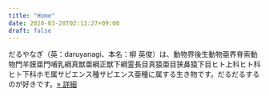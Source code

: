 ```yaml
---
title: "Home"
date: 2020-03-28T02:13:27+09:00
draft: false
---
```


だるやなぎ（英：daruyanagi、本名：柳 英俊）は、動物界後生動物亜界脊索動物門羊膜亜門哺乳綱真獣亜綱正獣下綱霊長目真猿亜目狭鼻猿下目ヒト上科ヒト科ヒト下科ホモ属サピエンス種サピエンス亜種に属する生き物です。だるだるするのが好きです。[&raquo; 詳細](/about) 